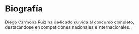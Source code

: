# Biografía

Diego Carmona Ruiz ha dedicado su vida al concurso completo, destacándose en competiciones nacionales e internacionales.

